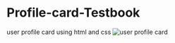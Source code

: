 # Profile-card-Testbook
user profile card using html and css
![user profile card](https://user-images.githubusercontent.com/97597920/182250313-99594d05-f526-428e-a412-f3e1d23579e5.jpg)
